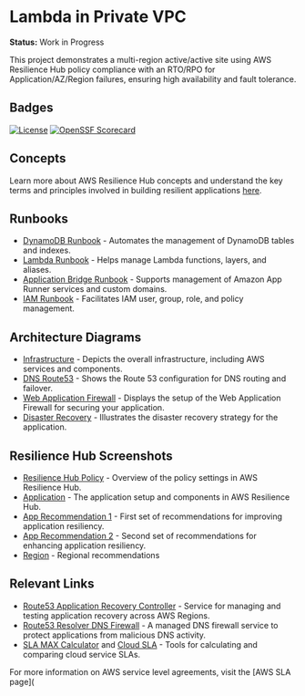 
# Lambda in Private VPC

**Status:** Work in Progress

This project demonstrates a multi-region active/active site using AWS Resilience Hub policy compliance with an RTO/RPO for Application/AZ/Region failures, ensuring high availability and fault tolerance.

## Badges

[![License](https://img.shields.io/github/license/Hack23/lambda-in-private-vpc.svg)](https://github.com/Hack23/lambda-in-private-vpc/raw/master/LICENSE.md) [![OpenSSF Scorecard](https://api.securityscorecards.dev/projects/github.com/Hack23/lambda-in-private-vpc/badge)](https://api.securityscorecards.dev/projects/github.com/Hack23/lambda-in-private-vpc)

## Concepts

Learn more about AWS Resilience Hub concepts and understand the key terms and principles involved in building resilient applications [here](https://docs.aws.amazon.com/resilience-hub/latest/userguide/concepts-terms.html).

## Runbooks

- [DynamoDB Runbook](https://docs.aws.amazon.com/systems-manager-automation-runbooks/latest/userguide/automation-ref-ddb.html) - Automates the management of DynamoDB tables and indexes.
- [Lambda Runbook](https://docs.aws.amazon.com/systems-manager-automation-runbooks/latest/userguide/automation-ref-lam.html) - Helps manage Lambda functions, layers, and aliases.
- [Application Bridge Runbook](https://docs.aws.amazon.com/systems-manager-automation-runbooks/latest/userguide/automation-ref-abp.html) - Supports management of Amazon App Runner services and custom domains.
- [IAM Runbook](https://docs.aws.amazon.com/systems-manager-automation-runbooks/latest/userguide/automation-ref-iam.html) - Facilitates IAM user, group, role, and policy management.

## Architecture Diagrams

- [Infrastructure](cloudformation/template.png) - Depicts the overall infrastructure, including AWS services and components.
- [DNS Route53](cloudformation/route53.png) - Shows the Route 53 configuration for DNS routing and failover.
- [Web Application Firewall](cloudformation/waf.png) - Displays the setup of the Web Application Firewall for securing your application.
- [Disaster Recovery](cloudformation/disaster-recovery.png) - Illustrates the disaster recovery strategy for the application.

## Resilience Hub Screenshots

- [Resilience Hub Policy](ResilienceHubPolicy.png) - Overview of the policy settings in AWS Resilience Hub.
- [Application](ResiliencyHub-App.png) - The application setup and components in AWS Resilience Hub.
- [App Recommendation 1](ResiliencyHub-App-rec1.png) - First set of recommendations for improving application resiliency.
- [App Recommendation 2](ResiliencyHub-App-rec2.png) - Second set of recommendations for enhancing application resiliency.
- [Region](ResHub-region.png) - Regional recommendations

## Relevant Links

- [Route53 Application Recovery Controller](https://aws.amazon.com/route53/application-recovery-controller/) - Service for managing and testing application recovery across AWS Regions.
- [Route53 Resolver DNS Firewall](https://docs.aws.amazon.com/Route53/latest/DeveloperGuide/resolver-dns-firewall.html) - A managed DNS firewall service to protect applications from malicious DNS activity.
- [SLA MAX Calculator](https://github.com/mikaelvesavuori/slamax) and [Cloud SLA](https://github.com/mikaelvesavuori/cloud-sla) - Tools for calculating and comparing cloud service SLAs.

For more information on AWS service level agreements, visit the [AWS SLA page](
